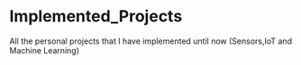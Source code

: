 # Implemented_Projects
All the personal projects that I have implemented until now (Sensors,IoT and Machine Learning)
